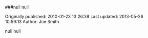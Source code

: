 ###null null

Originally published: 2010-01-23 13:26:38
Last updated: 2013-05-26 10:59:13
Author: Joe Smith

null null